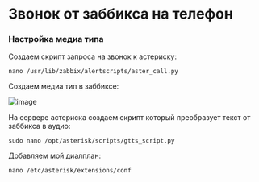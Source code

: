 # Звонок от заббикса на телефон

### Настройка медиа типа
Создаем скрипт запроса на звонок к астериску:
```
nano /usr/lib/zabbix/alertscripts/aster_call.py
```
Создаем медиа тип в заббиксе:


![image](https://github.com/user-attachments/assets/3ca9c340-af2a-4500-ad43-dc2cbda02434)


На сервере астериска создаем скрипт который преобразует текст от заббикса в аудио:
```
sudo nano /opt/asterisk/scripts/gtts_script.py
```

Добавляем мой диалплан:
```
nano /etc/asterisk/extensions/conf
```
